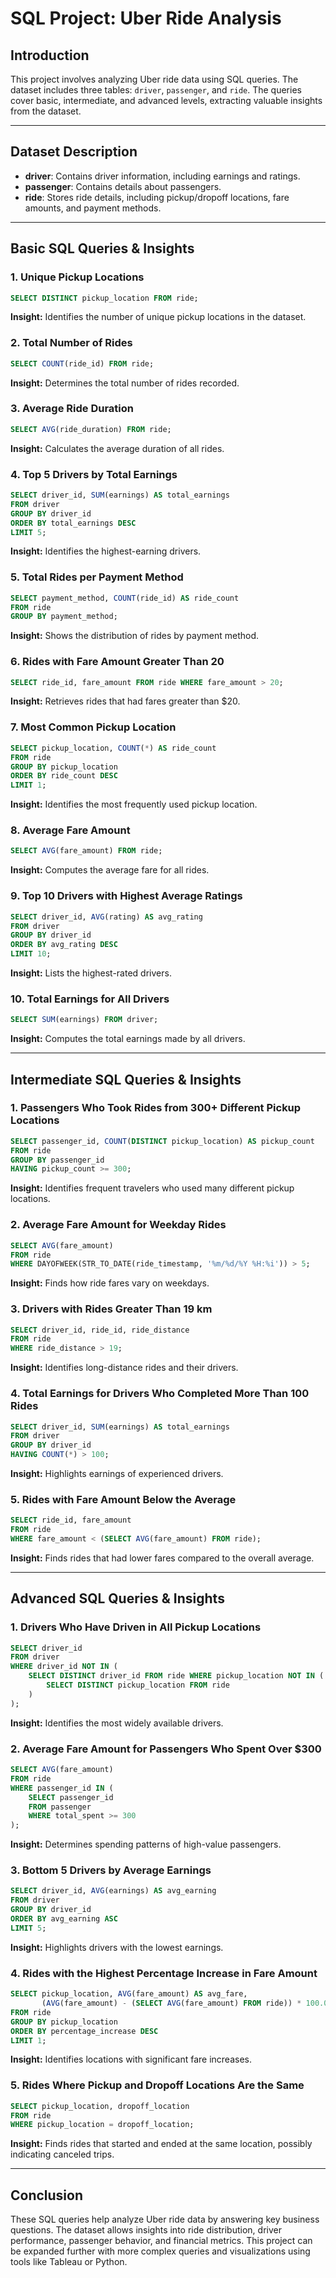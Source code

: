 
# SQL Project: Uber Ride Analysis

## Introduction
This project involves analyzing Uber ride data using SQL queries. The dataset includes three tables: `driver`, `passenger`, and `ride`. The queries cover basic, intermediate, and advanced levels, extracting valuable insights from the dataset.

---

## Dataset Description
- **driver**: Contains driver information, including earnings and ratings.
- **passenger**: Contains details about passengers.
- **ride**: Stores ride details, including pickup/dropoff locations, fare amounts, and payment methods.

---

## Basic SQL Queries & Insights

### 1. Unique Pickup Locations
```sql
SELECT DISTINCT pickup_location FROM ride;
```
**Insight:** Identifies the number of unique pickup locations in the dataset.

### 2. Total Number of Rides
```sql
SELECT COUNT(ride_id) FROM ride;
```
**Insight:** Determines the total number of rides recorded.

### 3. Average Ride Duration
```sql
SELECT AVG(ride_duration) FROM ride;
```
**Insight:** Calculates the average duration of all rides.

### 4. Top 5 Drivers by Total Earnings
```sql
SELECT driver_id, SUM(earnings) AS total_earnings
FROM driver
GROUP BY driver_id
ORDER BY total_earnings DESC
LIMIT 5;
```
**Insight:** Identifies the highest-earning drivers.

### 5. Total Rides per Payment Method
```sql
SELECT payment_method, COUNT(ride_id) AS ride_count
FROM ride
GROUP BY payment_method;
```
**Insight:** Shows the distribution of rides by payment method.

### 6. Rides with Fare Amount Greater Than 20
```sql
SELECT ride_id, fare_amount FROM ride WHERE fare_amount > 20;
```
**Insight:** Retrieves rides that had fares greater than $20.

### 7. Most Common Pickup Location
```sql
SELECT pickup_location, COUNT(*) AS ride_count
FROM ride
GROUP BY pickup_location
ORDER BY ride_count DESC
LIMIT 1;
```
**Insight:** Identifies the most frequently used pickup location.

### 8. Average Fare Amount
```sql
SELECT AVG(fare_amount) FROM ride;
```
**Insight:** Computes the average fare for all rides.

### 9. Top 10 Drivers with Highest Average Ratings
```sql
SELECT driver_id, AVG(rating) AS avg_rating
FROM driver
GROUP BY driver_id
ORDER BY avg_rating DESC
LIMIT 10;
```
**Insight:** Lists the highest-rated drivers.

### 10. Total Earnings for All Drivers
```sql
SELECT SUM(earnings) FROM driver;
```
**Insight:** Computes the total earnings made by all drivers.

---

## Intermediate SQL Queries & Insights

### 1. Passengers Who Took Rides from 300+ Different Pickup Locations
```sql
SELECT passenger_id, COUNT(DISTINCT pickup_location) AS pickup_count
FROM ride
GROUP BY passenger_id
HAVING pickup_count >= 300;
```
**Insight:** Identifies frequent travelers who used many different pickup locations.

### 2. Average Fare Amount for Weekday Rides
```sql
SELECT AVG(fare_amount)
FROM ride
WHERE DAYOFWEEK(STR_TO_DATE(ride_timestamp, '%m/%d/%Y %H:%i')) > 5;
```
**Insight:** Finds how ride fares vary on weekdays.

### 3. Drivers with Rides Greater Than 19 km
```sql
SELECT driver_id, ride_id, ride_distance
FROM ride
WHERE ride_distance > 19;
```
**Insight:** Identifies long-distance rides and their drivers.

### 4. Total Earnings for Drivers Who Completed More Than 100 Rides
```sql
SELECT driver_id, SUM(earnings) AS total_earnings
FROM driver
GROUP BY driver_id
HAVING COUNT(*) > 100;
```
**Insight:** Highlights earnings of experienced drivers.

### 5. Rides with Fare Amount Below the Average
```sql
SELECT ride_id, fare_amount
FROM ride
WHERE fare_amount < (SELECT AVG(fare_amount) FROM ride);
```
**Insight:** Finds rides that had lower fares compared to the overall average.

---

## Advanced SQL Queries & Insights

### 1. Drivers Who Have Driven in All Pickup Locations
```sql
SELECT driver_id
FROM driver
WHERE driver_id NOT IN (
    SELECT DISTINCT driver_id FROM ride WHERE pickup_location NOT IN (
        SELECT DISTINCT pickup_location FROM ride
    )
);
```
**Insight:** Identifies the most widely available drivers.

### 2. Average Fare Amount for Passengers Who Spent Over $300
```sql
SELECT AVG(fare_amount)
FROM ride
WHERE passenger_id IN (
    SELECT passenger_id
    FROM passenger
    WHERE total_spent >= 300
);
```
**Insight:** Determines spending patterns of high-value passengers.

### 3. Bottom 5 Drivers by Average Earnings
```sql
SELECT driver_id, AVG(earnings) AS avg_earning
FROM driver
GROUP BY driver_id
ORDER BY avg_earning ASC
LIMIT 5;
```
**Insight:** Highlights drivers with the lowest earnings.

### 4. Rides with the Highest Percentage Increase in Fare Amount
```sql
SELECT pickup_location, AVG(fare_amount) AS avg_fare,
       (AVG(fare_amount) - (SELECT AVG(fare_amount) FROM ride)) * 100.0 / (SELECT AVG(fare_amount) FROM ride) AS percentage_increase
FROM ride
GROUP BY pickup_location
ORDER BY percentage_increase DESC
LIMIT 1;
```
**Insight:** Identifies locations with significant fare increases.

### 5. Rides Where Pickup and Dropoff Locations Are the Same
```sql
SELECT pickup_location, dropoff_location
FROM ride
WHERE pickup_location = dropoff_location;
```
**Insight:** Finds rides that started and ended at the same location, possibly indicating canceled trips.

---

## Conclusion
These SQL queries help analyze Uber ride data by answering key business questions. The dataset allows insights into ride distribution, driver performance, passenger behavior, and financial metrics. This project can be expanded further with more complex queries and visualizations using tools like Tableau or Python.

